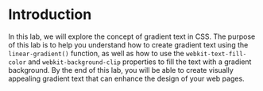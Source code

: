 # Introduction

In this lab, we will explore the concept of gradient text in CSS. The purpose of this lab is to help you understand how to create gradient text using the `linear-gradient()` function, as well as how to use the `webkit-text-fill-color` and `webkit-background-clip` properties to fill the text with a gradient background. By the end of this lab, you will be able to create visually appealing gradient text that can enhance the design of your web pages.
